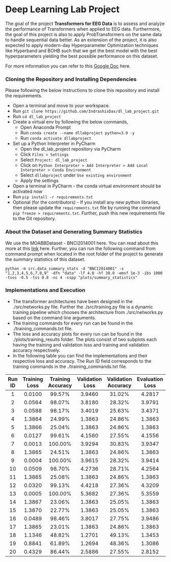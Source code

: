 # Deep Learning Lab Project

The goal of the project **Transformers for EEG Data** is to assess and analyze the performance of Transformers when 
applied to EEG data. Furthermore, the goal of this project is also to apply ProbTransformers on the same data to 
handle sequential data better. As an extension of the project, it is also expected to apply modern-day Hyperparameter 
Optimization techniques like Hyperband and BOHB such that we get the best model with the best hyperparameters yielding 
the best possible performance on this dataset.

For more information you can refer to this 
[Google Doc](https://docs.google.com/document/d/1N7uG7VsaE7LVqsaoxjrBQCio4SGWjhkmxrTy3-VaLP8/edit?usp=sharing) here.

### Cloning the Repository and Installing Dependencies
Please following the below instructions to clone this repository and install the requirements.

- Open a terminal and move to your workspace.
- Run `git clone https://github.com/IndrashisDas/dl_lab_project.git`
- Run `cd dl_lab_project`
- Create a virtual env by following the below commands,
  - Open Anaconda Prompt
  - Run `conda create --name dllabproject python=3.9 -y`
  - Run `conda activate dllabproject`
- Set up a Python Interpreter in PyCharm
  - Open the dl_lab_project repository via PyCharm
  - Click `Files > Settings`
  - Select `Project: dl_lab_project`
  - Click on `Python Interpreter > Add Interpreter > Add Local Interpreter > Conda Environment`
  - Select `dllabproject` under `Use existing environment` 
  - Apply the settings
- Open a terminal in PyCharm - the conda virtual environment should be activated now
- Run `pip install -r requirements.txt`
- Optional (for the contributors) - If you install any new python libraries, then please update the 
`requirements.txt` file by running the command `pip freeze > requirements.txt`. Further, push this new requirements 
file to the Git repository.

### About the Dataset and Generating Summary Statistics

We use the MOABBDataset - BNCI2014001 here. You can read about this more at this 
[link](http://moabb.neurotechx.com/docs/generated/moabb.datasets.BNCI2014001.html) here. Further, you can run the 
following command from command prompt when located in the root folder of the project to generate the summary 
statistics of this dataset.

`python -m src.data_summary_stats -d "BNCI2014001" -s "1,2,3,4,5,6,7,8,9" -dfn "data" -lf 4.0 -hf 38.0 -emsf 1e-3 -ibs 1000 -tsos -0.5 -tss 0.8 -nc 4 -sspp "plots/summary_statistics"`

### Implementations and Execution

- The transformer architectures have been designed in the ./src/networks.py file. Further the ./src/training.py file is a 
dynamic training pipeline which chooses the architecture from ./src/networks.py based on the command line arguments. 
- The training commands for every run can be found in the ./training_commands.txt file.
- The loss and accuracy plots for every run can be found in the ./plots/training_results folder. The plots consist of 
two subplots each having the training and validation loss and training and validation accuracy respectively. 
- In the following table you can find the implementations and their respective loss and accuracy. The Run ID field 
corresponds to the training commands in the ./training_commands.txt file.

| Run ID | Training Loss | Training Accuracy | Validation Loss | Validation Accuracy | Evaluation Loss | Evaluation Accuracy |
|:------:|:-------------:|:-----------------:|:---------------:|:-------------------:|:---------------:|:-------------------:|
|   1    |    0.0100     |      99.57%       |     3.9460      |       31.02%        |     4.2817      |       30.48%        |
|   2    |    0.0564     |      98.07%       |     3.8180      |       28.32%        |     3.9791      |       27.01%        |
|   3    |    0.0588     |      98.17%       |     3.4019      |       25.63%        |     3.4371      |       26.74%        |
|   4    |    1.3864     |      24.99%       |     1.3863      |       24.86%        |     1.3863      |       25.00%        |
|   5    |    1.3866     |      25.04%       |     1.3863      |       24.86%        |     1.3863      |       25.00%        |
|   6    |    0.0127     |      99.61%       |     4.1560      |       27.55%        |     4.1556      |       28.70%        |
|   7    |    0.0013     |      100.00%      |     3.9294      |       30.83%        |     3.9347      |       30.98%        |
|   8    |    1.3865     |      24.51%       |     1.3863      |       24.86%        |     1.3863      |       25.00%        |
|   9    |    0.0004     |      100.00%      |     3.9615      |       28.32%        |     3.9414      |       29.90%        |
|   10   |    0.0509     |      98.70%       |     4.2736      |       28.71%        |     4.2564      |       29.51%        |
|   11   |    1.3865     |      25.08%       |     1.3863      |       24.86%        |     1.3863      |       25.00%        |
|   12   |    0.0320     |      99.13%       |     4.4218      |       27.36%        |     4.3209      |       30.44%        |
|   13   |    0.0005     |      100.00%      |     5.3682      |       27.36%        |     5.3559      |       27.55%        |
|   14   |    1.3867     |      23.06%       |     1.3863      |       25.05%        |     1.3863      |       25.00%        |
|   15   |    1.3870     |      22.77%       |     1.3863      |       25.05%        |     1.3863      |       25.00%        |
|   16   |    0.0489     |      98.46%       |     3.8017      |       27.75%        |     3.9486      |       28.47%        |
|   17   |    1.3865     |      23.01%       |     1.3863      |       24.86%        |     1.3863      |       25.00%        |
|   18   |    1.1346     |      48.82%       |     1.2701      |       49.13%        |     1.3453      |       40.66%        |
|   19   |    0.8841     |      61.89%       |     1.2694      |       48.36%        |     1.3086      |       47.99%        |
|   20   |    0.4329     |      86.44%       |     2.5886      |       27.55%        |     2.8152      |       29.05%        |
